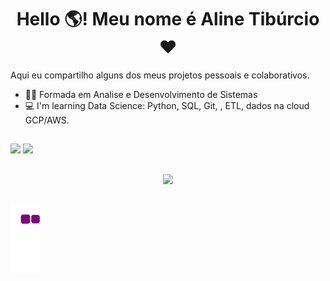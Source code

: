 <h1 align = "center">Hello 🌎! Meu nome é Aline Tibúrcio ❤️</h1>

Aqui eu compartilho alguns dos meus projetos pessoais e colaborativos.

- 👩‍🎓 Formada em Analise e Desenvolvimento de Sistemas               
- 💻 I'm learning Data Science: Python, SQL, Git, , ETL, dados na cloud GCP/AWS.

##

<div>
  <href="https://github.com/alinnetiburcio">
  <img height="180em" src="https://github-readme-stats.vercel.app/api?username=alinnetiburcio&show_icons=true&theme=radical&include_all_commits=true&count_private=true"/>
  <img height="180em" src="https://github-readme-stats.vercel.app/api/top-langs/?username=alinnetiburcio&layout=compact&langs_count=168&theme=radical"/>  
</div>
  
##
  
<div align = "center">  
<a href="https://www.linkedin.com/in/alinetiburcio/" target="_blank"><img src="https://img.shields.io/badge/LinkedIn-0077B5?style=for-the-badge&logo=linkedin&logoColor=white" target="_blank"></a>
</div>


##
![snake gif](https://github.com/alinnetiburcio/alinnetiburcio/blob/output/github-contribution-grid-snake.gif)

